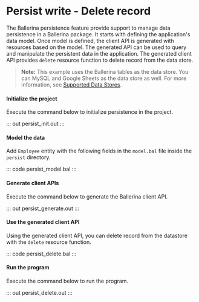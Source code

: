 # Persist write - Delete record

The Ballerina persistence feature provide support to manage data persistence in a Ballerina package. It starts with defining the application's data model. Once model is defined, the client API is generated with resources based on the model. The generated
API can be used to query and manipulate the persistent data in the application.
The generated client API provides `delete` resource function to delete record from the data store.

> **Note:** This example uses the Ballerina tables as the data store. You can MySQL and Google Sheets as the data store as well. For more information, see [Supported Data Stores](/learn/supported-data-stores/).

#### Initialize the project
Execute the command below to initialize persistence in the project.

::: out persist_init.out :::

#### Model the data

Add `Employee` entity with the following fields in the `model.bal` file inside the `persist` directory.

::: code persist_model.bal :::

#### Generate client APIs
Execute the command below to generate the Ballerina client API.

::: out persist_generate.out :::

#### Use the generated client API

Using the generated client API, you can delete record from the datastore with the `delete` resource function.

::: code persist_delete.bal :::

#### Run the program

Execute the command below to run the program.

::: out persist_delete.out :::
